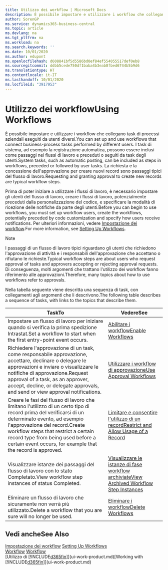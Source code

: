 ```yaml
---
title: Utilizzo dei workflow | Microsoft Docs
description: È possibile impostare e utilizzare i workflow che collegano task di processi aziendali eseguiti da utenti diversi. I task di sistema, ad esempio la registrazione automatica, possono essere inclusi come passaggi nei flussi di lavoro e preceduti o seguiti da task degli utenti. La richiesta e la concessione dell'approvazione per creare nuovi record sono passaggi tipici del workflow.
author: SorenGP
ms.service: dynamics365-business-central
ms.topic: article
ms.devlang: na
ms.tgt_pltfrm: na
ms.workload: na
ms.search.keywords: ''
ms.date: 10/01/2020
ms.author: edupont
ms.openlocfilehash: d608841bf5d5586bd0ef84ef554055517def0eb8
ms.sourcegitcommit: ddbb5cede750df1baba4b3eab8fbed6744b5b9d6
ms.translationtype: HT
ms.contentlocale: it-IT
ms.lasthandoff: 10/01/2020
ms.locfileid: "3917953"
---
```

# <a name="using-workflows"></a><span data-ttu-id="92315-105">Utilizzo dei workflow</span><span class="sxs-lookup"><span data-stu-id="92315-105">Using Workflows</span></span>
<span data-ttu-id="92315-106">È possibile impostare e utilizzare i workflow che collegano task di processi aziendali eseguiti da utenti diversi.</span><span class="sxs-lookup"><span data-stu-id="92315-106">You can set up and use workflows that connect business-process tasks performed by different users.</span></span> <span data-ttu-id="92315-107">I task di sistema, ad esempio la registrazione automatica, possono essere inclusi come passaggi nei flussi di lavoro e preceduti o seguiti da task degli utenti.</span><span class="sxs-lookup"><span data-stu-id="92315-107">System tasks, such as automatic posting, can be included as steps in workflows, preceded or followed by user tasks.</span></span> <span data-ttu-id="92315-108">La richiesta e la concessione dell'approvazione per creare nuovi record sono passaggi tipici del flusso di lavoro.</span><span class="sxs-lookup"><span data-stu-id="92315-108">Requesting and granting approval to create new records are typical workflow steps.</span></span>  

 <span data-ttu-id="92315-109">Prima di poter iniziare a utilizzare i flussi di lavoro, è necessario impostare gli utenti del flusso di lavoro, creare i flussi di lavoro, potenzialmente preceduti dalla personalizzazione del codice, e specificare la modalità di ricezione delle notifiche da parte degli utenti.</span><span class="sxs-lookup"><span data-stu-id="92315-109">Before you can begin to use workflows, you must set up workflow users, create the workflows, potentially preceded by code customization and specify how users receive notifications.</span></span> <span data-ttu-id="92315-110">Per ulteriori informazioni, vedere [Impostazione dei workflow](across-set-up-workflows.md).</span><span class="sxs-lookup"><span data-stu-id="92315-110">For more information, see [Setting Up Workflows](across-set-up-workflows.md).</span></span>  

> [!NOTE]  
>  <span data-ttu-id="92315-111">I passaggi di un flusso di lavoro tipici riguardano gli utenti che richiedono l'approvazione di attività e i responsabili dell'approvazione che accettano o rifiutano le richieste.</span><span class="sxs-lookup"><span data-stu-id="92315-111">Typical workflow steps are about users who request approval of tasks and approvers accepting or rejecting approval requests.</span></span> <span data-ttu-id="92315-112">Di conseguenza, molti argomenti che trattano l'utilizzo dei workflow fanno riferimento alle approvazioni.</span><span class="sxs-lookup"><span data-stu-id="92315-112">Therefore, many topics about how to use workflows refer to approvals.</span></span>  

 <span data-ttu-id="92315-113">Nella tabella seguente viene descritta una sequenza di task, con collegamenti agli argomenti che li descrivono.</span><span class="sxs-lookup"><span data-stu-id="92315-113">The following table describes a sequence of tasks, with links to the topics that describe them.</span></span>  

|<span data-ttu-id="92315-114">**Task**</span><span class="sxs-lookup"><span data-stu-id="92315-114">**To**</span></span>|<span data-ttu-id="92315-115">**Vedere**</span><span class="sxs-lookup"><span data-stu-id="92315-115">**See**</span></span>|  
|------------|-------------|  
|<span data-ttu-id="92315-116">Impostare un flusso di lavoro per iniziare quando si verifica la prima spedizione Intrastat.</span><span class="sxs-lookup"><span data-stu-id="92315-116">Set a workflow to start when the first entry-point event occurs.</span></span>|[<span data-ttu-id="92315-117">Abilitare i workflow</span><span class="sxs-lookup"><span data-stu-id="92315-117">Enable Workflows</span></span>](across-how-to-enable-workflows.md)|  
|<span data-ttu-id="92315-118">Richiedere l'approvazione di un task, come responsabile approvazione, accettare, declinare o delegare le approvazioni e inviare o visualizzare le notifiche di approvazione.</span><span class="sxs-lookup"><span data-stu-id="92315-118">Request approval of a task, as an approver, accept, decline, or delegate approvals, and send or view approval notifications.</span></span>|[<span data-ttu-id="92315-119">Utilizzare i workflow di approvazione</span><span class="sxs-lookup"><span data-stu-id="92315-119">Use Approval Workflows</span></span>](across-how-use-approval-workflows.md)|  
|<span data-ttu-id="92315-120">Creare le fasi del flusso di lavoro che limitano l'utilizzo di un certo tipo di record prima del verificarsi di un determinato evento, ad esempio l'approvazione del record.</span><span class="sxs-lookup"><span data-stu-id="92315-120">Create workflow steps that restrict a certain record type from being used before a certain event occurs, for example that the record is approved.</span></span>|[<span data-ttu-id="92315-121">Limitare e consentire l'utilizzo di un record</span><span class="sxs-lookup"><span data-stu-id="92315-121">Restrict and Allow Usage of a Record</span></span>](across-how-to-restrict-and-allow-usage-of-a-record.md)|  
|<span data-ttu-id="92315-122">Visualizzare istanze dei passaggi del flusso di lavoro con lo stato Completato.</span><span class="sxs-lookup"><span data-stu-id="92315-122">View workflow step instances of status Completed.</span></span>|[<span data-ttu-id="92315-123">Visualizzare le istanze di fase workflow archiviate</span><span class="sxs-lookup"><span data-stu-id="92315-123">View Archived Workflow Step Instances</span></span>](across-how-to-view-archived-workflow-step-instances.md)|  
|<span data-ttu-id="92315-124">Eliminare un flusso di lavoro che sicuramente non verrà più utilizzato.</span><span class="sxs-lookup"><span data-stu-id="92315-124">Delete a workflow that you are sure will no longer be used.</span></span>|[<span data-ttu-id="92315-125">Eliminare i workflow</span><span class="sxs-lookup"><span data-stu-id="92315-125">Delete Workflows</span></span>](across-how-to-delete-workflows.md)|  

## <a name="see-also"></a><span data-ttu-id="92315-126">Vedi anche</span><span class="sxs-lookup"><span data-stu-id="92315-126">See Also</span></span>  
<span data-ttu-id="92315-127">[Impostazione dei workflow](across-set-up-workflows.md) </span><span class="sxs-lookup"><span data-stu-id="92315-127">[Setting Up Workflows](across-set-up-workflows.md) </span></span>  
<span data-ttu-id="92315-128">[Workflow](across-workflow.md) </span><span class="sxs-lookup"><span data-stu-id="92315-128">[Workflow](across-workflow.md) </span></span>  
<span data-ttu-id="92315-129">[Utilizzo di [!INCLUDE[d365fin](includes/d365fin_md.md)]](ui-work-product.md)</span><span class="sxs-lookup"><span data-stu-id="92315-129">[Working with [!INCLUDE[d365fin](includes/d365fin_md.md)]](ui-work-product.md)</span></span>
